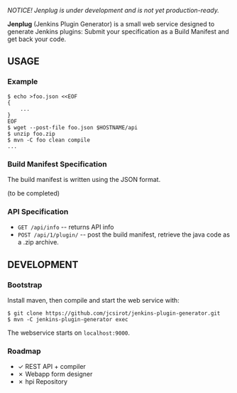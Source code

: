 
*NOTICE! Jenplug is under development and is not yet production-ready.*

**Jenplug** (Jenkins Plugin Generator) is a small web service designed to generate Jenkins plugins:
Submit your specification as a Build Manifest and get back your code.


USAGE
-----

### Example

	$ echo >foo.json <<EOF
	{
		...
	}
	EOF
	$ wget --post-file foo.json $HOSTNAME/api
	$ unzip foo.zip
	$ mvn -C foo clean compile
	...

### Build Manifest Specification

The build manifest is written using the JSON format.

(to be completed)

### API Specification

  * `GET /api/info` -- returns API info
  * `POST /api/1/plugin/` -- post the build manifest, retrieve the java code as a .zip archive.


DEVELOPMENT
-----------

### Bootstrap

Install maven, then compile and start the web service with:

	$ git clone https://github.com/jcsirot/jenkins-plugin-generator.git
	$ mvn -C jenkins-plugin-generator exec

The webservice starts on `localhost:9000`.

### Roadmap

  * ✓ REST API + compiler
  * ✗ Webapp form designer
  * ✗ hpi Repository
